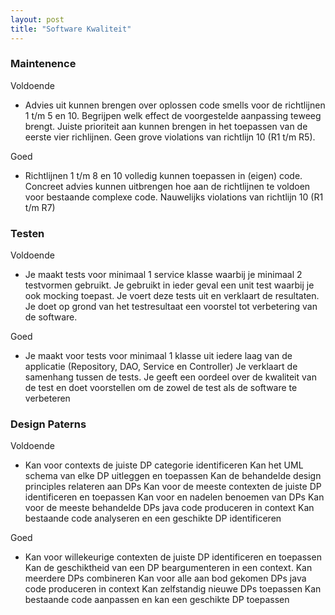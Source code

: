 ```yaml
---
layout: post
title: "Software Kwaliteit"
---
```


### Maintenence

Voldoende

- Advies uit kunnen brengen over oplossen code smells voor de richtlijnen
1 t/m 5 en 10. Begrijpen welk effect de voorgestelde aanpassing teweeg
brengt. Juiste prioriteit aan kunnen brengen in het toepassen van de
eerste vier richlijnen. Geen grove violations van richtlijn 10 (R1 t/m R5).


Goed

- Richtlijnen 1 t/m 8 en 10 volledig kunnen toepassen in (eigen) code. Concreet advies
kunnen uitbrengen hoe aan de richtlijnen te voldoen voor bestaande complexe code.
Nauwelijks violations van richtlijn 10 (R1 t/m R7)


### Testen

Voldoende

- Je maakt tests voor minimaal 1 service klasse waarbij je minimaal 2
testvormen gebruikt. Je gebruikt in ieder geval een unit test waarbij je
ook mocking toepast.
Je voert deze tests uit en verklaart de resultaten.
Je doet op grond van het testresultaat een voorstel tot verbetering van
de software.


Goed

- Je maakt voor tests voor minimaal 1 klasse uit iedere laag van de applicatie
(Repository, DAO, Service en Controller)
Je verklaart de samenhang tussen de tests.
Je geeft een oordeel over de kwaliteit van de test en doet voorstellen om de zowel
de test als de software te verbeteren

### Design Paterns

Voldoende

- Kan voor contexts de juiste DP categorie identificeren
Kan het UML schema van elke DP uitleggen en toepassen
Kan de behandelde design principles relateren aan DPs
Kan voor de meeste contexten de juiste DP identificeren en toepassen
Kan voor en nadelen benoemen van DPs
Kan voor de meeste behandelde DPs java code produceren in context
Kan bestaande code analyseren en een geschikte DP identificeren


Goed

- Kan voor willekeurige contexten de juiste DP identificeren en toepassen
Kan de geschiktheid van een DP beargumenteren in een context.
Kan meerdere DPs combineren
Kan voor alle aan bod gekomen DPs java code produceren in context
Kan zelfstandig nieuwe DPs toepassen
Kan bestaande code aanpassen en kan een geschikte DP toepassen
